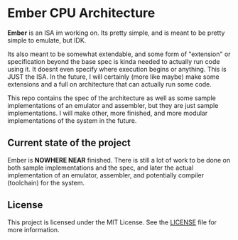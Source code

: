 # Ember CPU Architecture

**Ember** is an ISA im working on. Its pretty simple, and is meant to be pretty simple to emulate, but IDK.

Its also meant to be somewhat extendable, and some form of "extension" or specification beyond the base spec is kinda needed to actually run code using it. It doesnt even specify where execution begins or anything. This is JUST the ISA. In the future, I will certainly (more like maybe) make some extensions and a full on architecture that can actually run some code.

This repo contains the spec of the architecture as well as some sample implementations of an emulator and assembler, but they are just sample implementations. I will make other, more finished, and more modular implementations of the system in the future.

## Current state of the project

Ember is **NOWHERE NEAR** finished. There is still a lot of work to be done on both sample implementations and the spec, and later the actual implementation of an emulator, assembler, and potentially compiler (toolchain) for the system.

## License

This project is licensed under the MIT License. See the [LICENSE](LICENSE) file
for more information.
